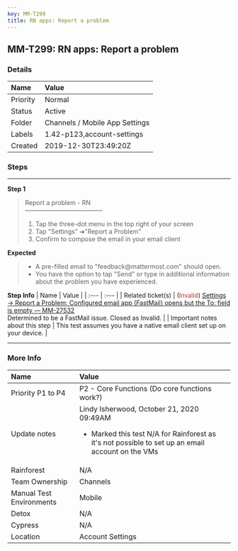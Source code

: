 ```yaml
---
key: MM-T299
title: RN apps: Report a problem
---
```


## MM-T299: RN apps: Report a problem

### Details

| Name     | Value                          |
| :------- | :----------------------------- |
| Priority | Normal                         |
| Status   | Active                         |
| Folder   | Channels / Mobile App Settings |
| Labels   | 1.42-p123,account-settings     |
| Created  | 2019-12-30T23:49:20Z           |

### Steps

<hr/>

**Step 1**

> <article>Report a problem - RN<br />–––––––––––––––––––––––––<ol><li>Tap the three-dot menu in the top right of your screen</li><li>Tap "Settings" ➜"Report a Problem"</li><li>Confirm to compose the email in your email client</li></ol></article>

**Expected**

> <article><ul><li>A pre-filled email to "feedback@mattermost.com" should open.</li><li>You have the option to tap "Send" or type in additional information about the problem you have experienced.</li></ul></article>

**Step Info**
| Name | Value |
| :--- | :--- |
| Related ticket(s) | (<span style="color:rgb(184, 49, 47)">Invalid</span>) <a href="https://mattermost.atlassian.net/browse/MM-27532">Settings -&gt; Report a Problem: Configured email app (FastMail) opens but the To: field is empty — MM-27532</a><br />Determined to be a FastMail issue. Closed as Invalid. |
| Important notes about this step | ​​​​This test assumes you have a native email client set up on your device. |

<hr/>

### More Info

| Name                     | Value                                                                                                                                                     |
| :----------------------- | :-------------------------------------------------------------------------------------------------------------------------------------------------------- |
| Priority P1 to P4        | P2 - Core Functions (Do core functions work?)                                                                                                             |
| Update notes             | Lindy Isherwood, October 21, 2020 09:49AM<ul><li>Marked this test N/A for Rainforest as it's not possible to set up an email account on the VMs</li></ul> |
| Rainforest               | N/A                                                                                                                                                       |
| Team Ownership           | Channels                                                                                                                                                  |
| Manual Test Environments | Mobile                                                                                                                                                    |
| Detox                    | N/A                                                                                                                                                       |
| Cypress                  | N/A                                                                                                                                                       |
| Location                 | Account Settings                                                                                                                                          |
